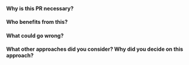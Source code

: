 #### Why is this PR necessary?

#### Who benefits from this?

#### What could go wrong?

#### What other approaches did you consider? Why did you decide on this approach?

